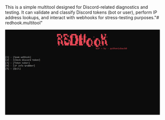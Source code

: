 This is a simple multitool designed for Discord-related diagnostics and testing. It can validate and classify Discord tokens (bot or user), perform IP address lookups, and interact with webhooks for stress-testing purposes."# redhook.multitool" 

![Redhook Screenshot](Redhook/redhookscreen.png)
